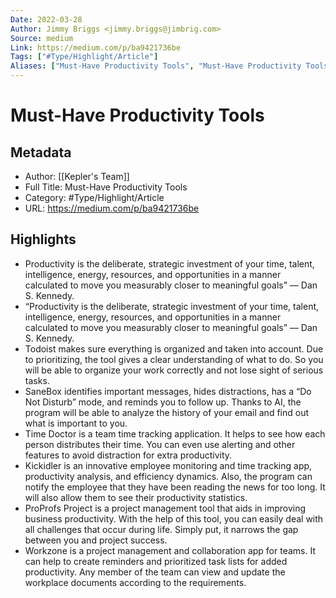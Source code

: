```yaml
---
Date: 2022-03-28
Author: Jimmy Briggs <jimmy.briggs@jimbrig.com>
Source: medium
Link: https://medium.com/p/ba9421736be
Tags: ["#Type/Highlight/Article"]
Aliases: ["Must-Have Productivity Tools", "Must-Have Productivity Tools"]
---
```

# Must-Have Productivity Tools

## Metadata
- Author: [[Kepler's Team]]
- Full Title: Must-Have Productivity Tools
- Category: #Type/Highlight/Article
- URL: https://medium.com/p/ba9421736be

## Highlights
- Productivity is the deliberate, strategic investment of your time, talent, intelligence, energy, resources, and opportunities in a manner calculated to move you measurably closer to meaningful goals” — Dan S. Kennedy.
- “Productivity is the deliberate, strategic investment of your time, talent, intelligence, energy, resources, and opportunities in a manner calculated to move you measurably closer to meaningful goals” — Dan S. Kennedy.
- Todoist makes sure everything is organized and taken into account. Due to prioritizing, the tool gives a clear understanding of what to do. So you will be able to organize your work correctly and not lose sight of serious tasks.
- SaneBox identifies important messages, hides distractions, has a “Do Not Disturb” mode, and reminds you to follow up. Thanks to AI, the program will be able to analyze the history of your email and find out what is important to you.
- Time Doctor is a team time tracking application. It helps to see how each person distributes their time. You can even use alerting and other features to avoid distraction for extra productivity.
- Kickidler is an innovative employee monitoring and time tracking app, productivity analysis, and efficiency dynamics. Also, the program can notify the employee that they have been reading the news for too long. It will also allow them to see their productivity statistics.
- ProProfs Project is a project management tool that aids in improving business productivity. With the help of this tool, you can easily deal with all challenges that occur during life. Simply put, it narrows the gap between you and project success.
- Workzone is a project management and collaboration app for teams. It can help to create reminders and prioritized task lists for added productivity. Any member of the team can view and update the workplace documents according to the requirements.
